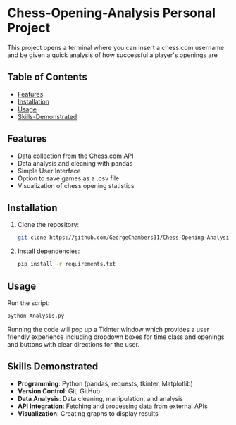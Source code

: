 # Chess-Opening-Analysis Personal Project

This project opens a terminal where you can insert a chess.com username and be given a quick analysis of how successful a player's openings are

## Table of Contents
- [Features](#features)
- [Installation](#installation)
- [Usage](#usage)
- [Skills-Demonstrated](#skills-demonstrated)


## Features

- Data collection from the Chess.com API
- Data analysis and cleaning with pandas
- Simple User Interface
- Option to save games as a .csv file
- Visualization of chess opening statistics

## Installation

1. Clone the repository:
   ```bash
   git clone https://github.com/GeorgeChambers31/Chess-Opening-Analysis.git
   ```

2. Install dependencies:
   ```bash
   pip install -r requirements.txt
   ```

## Usage

 Run the script:
   ```bash
   python Analysis.py
   ```

Running the code will pop up a Tkinter window which provides a user friendly experience including dropdown boxes for time class and openings and buttons with clear directions for the user.

## Skills Demonstrated

- **Programming**: Python (pandas, requests, tkinter, Matplotlib)
- **Version Control**: Git, GitHub
- **Data Analysis**: Data cleaning, manipulation, and analysis
- **API Integration**: Fetching and processing data from external APIs
- **Visualization**: Creating graphs to display results

